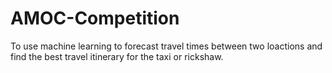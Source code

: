 # AMOC-Competition
To use machine learning to forecast travel times between two loactions and find the best travel itinerary for the taxi or rickshaw.
